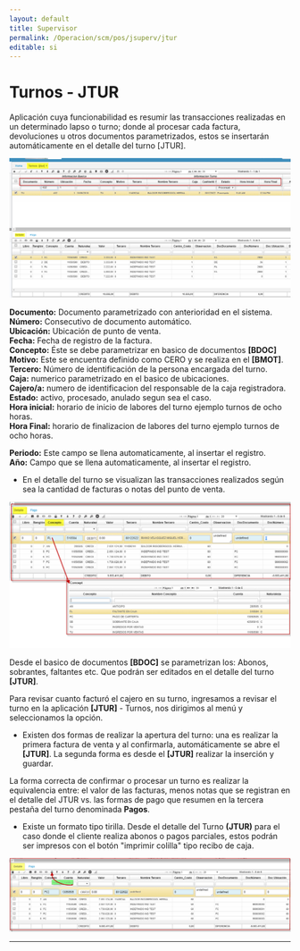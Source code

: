 ```yaml
---
layout: default
title: Supervisor
permalink: /Operacion/scm/pos/jsuperv/jtur
editable: si
---
```


# Turnos - JTUR

Aplicación cuya funcionabilidad es resumir las transacciones realizadas en un determinado lapso o turno; donde al procesar cada factura, devoluciones u otros documentos parametrizados, estos se insertarán automáticamente en el detalle del turno [JTUR].  

![](jtur1.png)  

**Documento:** Documento parametrizado con anterioridad en el sistema.  
**Número:** Consecutivo de documento automático.  
**Ubicación:** Ubicación de punto de venta.  
**Fecha:** Fecha de registro de la factura.  
**Concepto:** Éste se debe parametrizar en basico de documentos **[BDOC]**
**Motivo:**  Este se encuentra definido como CERO y se realiza en el **[BMOT]**.  
**Tercero:** Número de identificación de la persona encargada del turno.  
**Caja:** numerico parametrizado en el basico de ubicaciones.  
**Cajero/a:** numero de identificacion del responsable de la caja registradora.  
**Estado:** activo, procesado, anulado segun sea el caso.  
**Hora inicial:** horario de inicio de labores del turno ejemplo turnos de ocho horas.  
**Hora Final:** horario de finalizacion de labores del turno ejemplo turnos de ocho horas.  

**Periodo:** Este campo se llena automaticamente, al insertar el registro.  
**Año:** Campo que se llena automaticamente, al insertar el registro.   


* En el detalle del turno se visualizan las transacciones realizados según sea la cantidad de facturas o notas del punto de venta.  

![](jtur3.png)  

Desde el basico de documentos **[BDOC]** se parametrizan los: Abonos, sobrantes, faltantes etc. Que podrán ser editados en el detalle del turno **[JTUR]**.  


Para revisar cuanto facturó el cajero en su turno, ingresamos a revisar el turno en la aplicación **[JTUR]** - Turnos, nos dirigimos al menú y seleccionamos la opción.  


* Existen dos formas de realizar la apertura del turno: una es realizar la primera factura de venta y al confirmarla, automáticamente se abre el **[JTUR]**. La segunda forma es desde el **[JTUR]** realizar la inserción y guardar.  


La forma correcta de confirmar o procesar un turno es realizar la equivalencia entre: el valor de las facturas, menos notas que se registran en el detalle del JTUR vs. las formas de pago que resumen en la tercera pestaña del turno denominada **Pagos**.  



* Existe un formato tipo tirilla. Desde el detalle del Turno **(JTUR)** para el caso donde el cliente realiza abonos o pagos parciales, estos podrán ser impresos con el botón "imprimir colilla" tipo recibo de caja.  


![](jtur2.png)

*****



